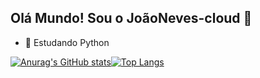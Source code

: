 ## Olá Mundo! Sou o JoãoNeves-cloud 👋

- 🌱 Estudando Python

[![Anurag's GitHub stats](https://github-readme-stats.vercel.app/api?username=JoaoNeves-cloud)](https://github.com/JoaoNeves-cloud/github-readme-stats)[![Top Langs](https://github-readme-stats.vercel.app/api/top-langs/?username=JoaoNeves-cloud&layout=donut-vertical)](https://github.com/JoaoNeves-cloud/github-readme-stats)
          
